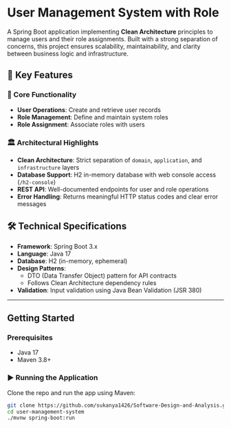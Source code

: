 # User Management System with Role

A Spring Boot application implementing **Clean Architecture** principles to manage users and their role assignments. Built with a strong separation of concerns, this project ensures scalability, maintainability, and clarity between business logic and infrastructure.

## 🚀 Key Features

### 👤 Core Functionality
- **User Operations**: Create and retrieve user records
- **Role Management**: Define and maintain system roles
- **Role Assignment**: Associate roles with users

### 🏛️ Architectural Highlights
- **Clean Architecture**: Strict separation of `domain`, `application`, and `infrastructure` layers
- **Database Support**: H2 in-memory database with web console access (`/h2-console`)
- **REST API**: Well-documented endpoints for user and role operations
- **Error Handling**: Returns meaningful HTTP status codes and clear error messages

## 🛠️ Technical Specifications
- **Framework**: Spring Boot 3.x
- **Language**: Java 17
- **Database**: H2 (in-memory, ephemeral)
- **Design Patterns**: 
  - DTO (Data Transfer Object) pattern for API contracts
  - Follows Clean Architecture dependency rules
- **Validation**: Input validation using Java Bean Validation (JSR 380)

---

## Getting Started

### Prerequisites
- Java 17
- Maven 3.8+

### ▶️ Running the Application

Clone the repo and run the app using Maven:

```bash
git clone https://github.com/sukanya1426/Software-Design-and-Analysis.git
cd user-management-system
./mvnw spring-boot:run
